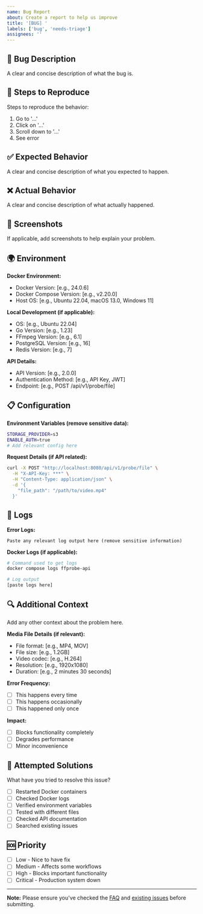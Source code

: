 ```yaml
---
name: Bug Report
about: Create a report to help us improve
title: '[BUG] '
labels: ['bug', 'needs-triage']
assignees: ''
---
```


## 🐛 Bug Description
A clear and concise description of what the bug is.

## 🔄 Steps to Reproduce
Steps to reproduce the behavior:

1. Go to '...'
2. Click on '...'
3. Scroll down to '...'
4. See error

## ✅ Expected Behavior
A clear and concise description of what you expected to happen.

## ❌ Actual Behavior
A clear and concise description of what actually happened.

## 📸 Screenshots
If applicable, add screenshots to help explain your problem.

## 🌍 Environment
**Docker Environment:**
- Docker Version: [e.g., 24.0.6]
- Docker Compose Version: [e.g., v2.20.0]
- Host OS: [e.g., Ubuntu 22.04, macOS 13.0, Windows 11]

**Local Development (if applicable):**
- OS: [e.g., Ubuntu 22.04]
- Go Version: [e.g., 1.23]
- FFmpeg Version: [e.g., 6.1]
- PostgreSQL Version: [e.g., 16]
- Redis Version: [e.g., 7]

**API Details:**
- API Version: [e.g., 2.0.0]
- Authentication Method: [e.g., API Key, JWT]
- Endpoint: [e.g., POST /api/v1/probe/file]

## 📋 Configuration
**Environment Variables (remove sensitive data):**
```bash
STORAGE_PROVIDER=s3
ENABLE_AUTH=true
# Add relevant config here
```

**Request Details (if API related):**
```bash
curl -X POST "http://localhost:8080/api/v1/probe/file" \
  -H "X-API-Key: ***" \
  -H "Content-Type: application/json" \
  -d '{
    "file_path": "/path/to/video.mp4"
  }'
```

## 📝 Logs
**Error Logs:**
```
Paste any relevant log output here (remove sensitive information)
```

**Docker Logs (if applicable):**
```bash
# Command used to get logs
docker compose logs ffprobe-api

# Log output
[paste logs here]
```

## 🔍 Additional Context
Add any other context about the problem here.

**Media File Details (if relevant):**
- File format: [e.g., MP4, MOV]
- File size: [e.g., 1.2GB]
- Video codec: [e.g., H.264]
- Resolution: [e.g., 1920x1080]
- Duration: [e.g., 2 minutes 30 seconds]

**Error Frequency:**
- [ ] This happens every time
- [ ] This happens occasionally
- [ ] This happened only once

**Impact:**
- [ ] Blocks functionality completely
- [ ] Degrades performance
- [ ] Minor inconvenience

## 🔧 Attempted Solutions
What have you tried to resolve this issue?

- [ ] Restarted Docker containers
- [ ] Checked Docker logs
- [ ] Verified environment variables
- [ ] Tested with different files
- [ ] Checked API documentation
- [ ] Searched existing issues

## 🆘 Priority
- [ ] Low - Nice to have fix
- [ ] Medium - Affects some workflows
- [ ] High - Blocks important functionality
- [ ] Critical - Production system down

---

**Note:** Please ensure you've checked the [FAQ](../docs/FAQ.md) and [existing issues](https://github.com/rendiffdev/ffprobe-api/issues) before submitting.